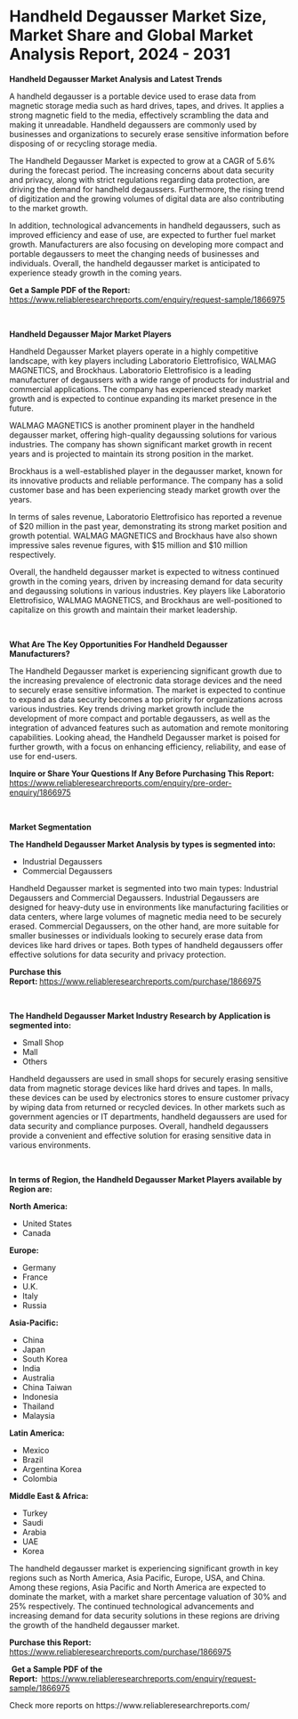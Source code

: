 <p><h1>Handheld Degausser Market Size, Market Share and Global Market Analysis Report, 2024 - 2031</h1></p><p><strong>Handheld Degausser Market Analysis and Latest Trends</strong></p>
<p><p>A handheld degausser is a portable device used to erase data from magnetic storage media such as hard drives, tapes, and drives. It applies a strong magnetic field to the media, effectively scrambling the data and making it unreadable. Handheld degaussers are commonly used by businesses and organizations to securely erase sensitive information before disposing of or recycling storage media.</p><p>The Handheld Degausser Market is expected to grow at a CAGR of 5.6% during the forecast period. The increasing concerns about data security and privacy, along with strict regulations regarding data protection, are driving the demand for handheld degaussers. Furthermore, the rising trend of digitization and the growing volumes of digital data are also contributing to the market growth.</p><p>In addition, technological advancements in handheld degaussers, such as improved efficiency and ease of use, are expected to further fuel market growth. Manufacturers are also focusing on developing more compact and portable degaussers to meet the changing needs of businesses and individuals. Overall, the handheld degausser market is anticipated to experience steady growth in the coming years.</p></p>
<p><strong>Get a Sample PDF of the Report:&nbsp;</strong> <a href="https://www.reliableresearchreports.com/enquiry/request-sample/1866975">https://www.reliableresearchreports.com/enquiry/request-sample/1866975</a></p>
<p>&nbsp;</p>
<p><strong>Handheld Degausser Major Market Players</strong></p>
<p><p>Handheld Degausser Market players operate in a highly competitive landscape, with key players including Laboratorio Elettrofisico, WALMAG MAGNETICS, and Brockhaus. Laboratorio Elettrofisico is a leading manufacturer of degaussers with a wide range of products for industrial and commercial applications. The company has experienced steady market growth and is expected to continue expanding its market presence in the future.</p><p>WALMAG MAGNETICS is another prominent player in the handheld degausser market, offering high-quality degaussing solutions for various industries. The company has shown significant market growth in recent years and is projected to maintain its strong position in the market.</p><p>Brockhaus is a well-established player in the degausser market, known for its innovative products and reliable performance. The company has a solid customer base and has been experiencing steady market growth over the years.</p><p>In terms of sales revenue, Laboratorio Elettrofisico has reported a revenue of $20 million in the past year, demonstrating its strong market position and growth potential. WALMAG MAGNETICS and Brockhaus have also shown impressive sales revenue figures, with $15 million and $10 million respectively.</p><p>Overall, the handheld degausser market is expected to witness continued growth in the coming years, driven by increasing demand for data security and degaussing solutions in various industries. Key players like Laboratorio Elettrofisico, WALMAG MAGNETICS, and Brockhaus are well-positioned to capitalize on this growth and maintain their market leadership.</p></p>
<p>&nbsp;</p>
<p><strong>What Are The Key Opportunities For Handheld Degausser Manufacturers?</strong></p>
<p><p>The Handheld Degausser market is experiencing significant growth due to the increasing prevalence of electronic data storage devices and the need to securely erase sensitive information. The market is expected to continue to expand as data security becomes a top priority for organizations across various industries. Key trends driving market growth include the development of more compact and portable degaussers, as well as the integration of advanced features such as automation and remote monitoring capabilities. Looking ahead, the Handheld Degausser market is poised for further growth, with a focus on enhancing efficiency, reliability, and ease of use for end-users.</p></p>
<p><strong>Inquire or Share Your Questions If Any Before Purchasing This Report:</strong> <a href="https://www.reliableresearchreports.com/enquiry/pre-order-enquiry/1866975">https://www.reliableresearchreports.com/enquiry/pre-order-enquiry/1866975</a></p>
<p>&nbsp;</p>
<p><strong>Market Segmentation</strong></p>
<p><strong>The Handheld Degausser Market Analysis by types is segmented into:</strong></p>
<p><ul><li>Industrial Degaussers</li><li>Commercial Degaussers</li></ul></p>
<p><p>Handheld Degausser market is segmented into two main types: Industrial Degaussers and Commercial Degaussers. Industrial Degaussers are designed for heavy-duty use in environments like manufacturing facilities or data centers, where large volumes of magnetic media need to be securely erased. Commercial Degaussers, on the other hand, are more suitable for smaller businesses or individuals looking to securely erase data from devices like hard drives or tapes. Both types of handheld degaussers offer effective solutions for data security and privacy protection.</p></p>
<p><strong>Purchase this Report:&nbsp;</strong><a href="https://www.reliableresearchreports.com/purchase/1866975">https://www.reliableresearchreports.com/purchase/1866975</a></p>
<p>&nbsp;</p>
<p><strong>The Handheld Degausser Market Industry Research by Application is segmented into:</strong></p>
<p><ul><li>Small Shop</li><li>Mall</li><li>Others</li></ul></p>
<p><p>Handheld degaussers are used in small shops for securely erasing sensitive data from magnetic storage devices like hard drives and tapes. In malls, these devices can be used by electronics stores to ensure customer privacy by wiping data from returned or recycled devices. In other markets such as government agencies or IT departments, handheld degaussers are used for data security and compliance purposes. Overall, handheld degaussers provide a convenient and effective solution for erasing sensitive data in various environments.</p></p>
<p>&nbsp;</p>
<p><strong>In terms of Region, the Handheld Degausser Market Players available by Region are:</strong></p>
<p>
    <p> <strong> North America: </strong>
        <ul>
            <li>United States</li>
            <li>Canada</li>
        </ul>
        </p> 
    <p> <strong> Europe: </strong>
        <ul>
            <li>Germany</li>
            <li>France</li>
            <li>U.K.</li>
            <li>Italy</li>
            <li>Russia</li>
        </ul>
        </p> 
    <p> <strong> Asia-Pacific: </strong>
        <ul>
            <li>China</li>
            <li>Japan</li>
            <li>South Korea</li>
            <li>India</li>
            <li>Australia</li>
            <li>China Taiwan</li>
            <li>Indonesia</li>
            <li>Thailand</li>
            <li>Malaysia</li>
        </ul>
        </p> 
    <p> <strong> Latin America: </strong>
        <ul>
            <li>Mexico</li>
            <li>Brazil</li>
            <li>Argentina Korea</li>
            <li>Colombia</li>
        </ul>
        </p> 
    <p> <strong> Middle East & Africa: </strong>
        <ul>
            <li>Turkey</li>
            <li>Saudi</li>
            <li>Arabia</li>
            <li>UAE</li>
            <li>Korea</li>
        </ul>
    </p>
    </p>
<p><p>The handheld degausser market is experiencing significant growth in key regions such as North America, Asia Pacific, Europe, USA, and China. Among these regions, Asia Pacific and North America are expected to dominate the market, with a market share percentage valuation of 30% and 25% respectively. The continued technological advancements and increasing demand for data security solutions in these regions are driving the growth of the handheld degausser market.</p></p>
<p><strong>Purchase this Report: </strong><a href="https://www.reliableresearchreports.com/purchase/1866975">https://www.reliableresearchreports.com/purchase/1866975</a></p>
<p>&nbsp;<strong>Get a Sample PDF of the Report:&nbsp;&nbsp;</strong><a href="https://www.reliableresearchreports.com/enquiry/request-sample/1866975">https://www.reliableresearchreports.com/enquiry/request-sample/1866975</a></p>
<p><strong></strong></p>
<p>Check more reports on https://www.reliableresearchreports.com/</p>